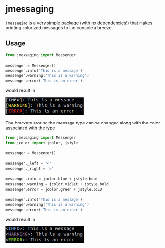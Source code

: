 # jmessaging

`jmessaging` is a very simple package (with no dependencies!) that makes
printing colorized messages to the console a breeze.

## Usage

```python
from jmessaging import Messenger

messenger = Messenger()
messenger.info('This is a message')
messenger.warning('This is a warning')
messenger.error('This is an error')
```

would result in

![Example default output][output example]

The brackets around the message type can be changed along with the color
associated with the type

```python
from jmessaging import Messenger
from jcolor import jcolor, jstyle

messenger = Messenger()

messenger._left = '<'
messenger._right = '>'

messenger.info = jcolor.blue + jstyle.bold
messenger.warning = jcolor.violet + jstyle.bold
messenger.error = jcolor.green + jstyle.boLD

messenger.info('This is a message')
messenger.warning('This is a warning')
messenger.error('This is an error')
```
would result in

![Example modified output][output modified]

[output example]: docs/output-example.png
[output modified]: docs/output-modified.png
